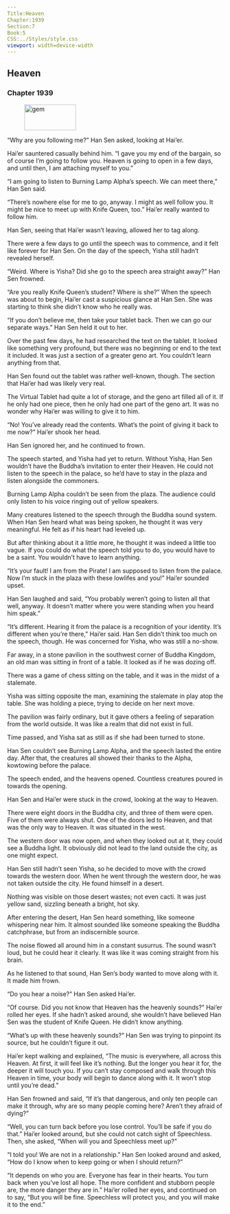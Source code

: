 ```yaml
---
Title:Heaven 
Chapter:1939 
Section:7 
Book:5 
CSS:../Styles/style.css 
viewport: width=device-width
---
```

  
## Heaven
### Chapter 1939
  
<figure>
	<img src="../Images/gem.gif" alt="gem" id="gem" width="120" height="60" />
</figure>
  

  
“Why are you following me?” Han Sen asked, looking at Hai’er.

Hai’er sauntered casually behind him. “I gave you my end of the bargain, so of course I’m going to follow you. Heaven is going to open in a few days, and until then, I am attaching myself to you.”

“I am going to listen to Burning Lamp Alpha’s speech. We can meet there,” Han Sen said.

“There’s nowhere else for me to go, anyway. I might as well follow you. It might be nice to meet up with Knife Queen, too.” Hai’er really wanted to follow him.

Han Sen, seeing that Hai’er wasn’t leaving, allowed her to tag along.

There were a few days to go until the speech was to commence, and it felt like forever for Han Sen. On the day of the speech, Yisha still hadn’t revealed herself.

“Weird. Where is Yisha? Did she go to the speech area straight away?” Han Sen frowned.

“Are you really Knife Queen’s student? Where is she?” When the speech was about to begin, Hai’er cast a suspicious glance at Han Sen. She was starting to think she didn’t know who he really was.

“If you don’t believe me, then take your tablet back. Then we can go our separate ways.” Han Sen held it out to her.

Over the past few days, he had researched the text on the tablet. It looked like something very profound, but there was no beginning or end to the text it included. It was just a section of a greater geno art. You couldn’t learn anything from that.

Han Sen found out the tablet was rather well-known, though. The section that Hai’er had was likely very real.

The Virtual Tablet had quite a lot of storage, and the geno art filled all of it. If he only had one piece, then he only had one part of the geno art. It was no wonder why Hai’er was willing to give it to him.

“No! You’ve already read the contents. What’s the point of giving it back to me now?” Hai’er shook her head.

Han Sen ignored her, and he continued to frown.

The speech started, and Yisha had yet to return. Without Yisha, Han Sen wouldn’t have the Buddha’s invitation to enter their Heaven. He could not listen to the speech in the palace, so he’d have to stay in the plaza and listen alongside the commoners.

Burning Lamp Alpha couldn’t be seen from the plaza. The audience could only listen to his voice ringing out of yellow speakers.

Many creatures listened to the speech through the Buddha sound system. When Han Sen heard what was being spoken, he thought it was very meaningful. He felt as if his heart had leveled up.

But after thinking about it a little more, he thought it was indeed a little too vague. If you could do what the speech told you to do, you would have to be a saint. You wouldn’t have to learn anything.

“It’s your fault! I am from the Pirate! I am supposed to listen from the palace. Now I’m stuck in the plaza with these lowlifes and you!” Hai’er sounded upset.

Han Sen laughed and said, “You probably weren’t going to listen all that well, anyway. It doesn’t matter where you were standing when you heard him speak.”

“It’s different. Hearing it from the palace is a recognition of your identity. It’s different when you’re there,” Hai’er said. Han Sen didn’t think too much on the speech, though. He was concerned for Yisha, who was still a no-show.

Far away, in a stone pavilion in the southwest corner of Buddha Kingdom, an old man was sitting in front of a table. It looked as if he was dozing off.

There was a game of chess sitting on the table, and it was in the midst of a stalemate.

Yisha was sitting opposite the man, examining the stalemate in play atop the table. She was holding a piece, trying to decide on her next move.

The pavilion was fairly ordinary, but it gave others a feeling of separation from the world outside. It was like a realm that did not exist in full.

Time passed, and Yisha sat as still as if she had been turned to stone.

Han Sen couldn’t see Burning Lamp Alpha, and the speech lasted the entire day. After that, the creatures all showed their thanks to the Alpha, kowtowing before the palace.

The speech ended, and the heavens opened. Countless creatures poured in towards the opening.

Han Sen and Hai’er were stuck in the crowd, looking at the way to Heaven.

There were eight doors in the Buddha city, and three of them were open. Five of them were always shut. One of the doors led to Heaven, and that was the only way to Heaven. It was situated in the west.

The western door was now open, and when they looked out at it, they could see a Buddha light. It obviously did not lead to the land outside the city, as one might expect.

Han Sen still hadn’t seen Yisha, so he decided to move with the crowd towards the western door. When he went through the western door, he was not taken outside the city. He found himself in a desert.

Nothing was visible on those desert wastes; not even cacti. It was just yellow sand, sizzling beneath a bright, hot sky.

After entering the desert, Han Sen heard something, like someone whispering near him. It almost sounded like someone speaking the Buddha catchphrase, but from an indiscernible source.

The noise flowed all around him in a constant susurrus. The sound wasn’t loud, but he could hear it clearly. It was like it was coming straight from his brain.

As he listened to that sound, Han Sen’s body wanted to move along with it. It made him frown.

“Do you hear a noise?” Han Sen asked Hai’er.

“Of course. Did you not know that Heaven has the heavenly sounds?” Hai’er rolled her eyes. If she hadn’t asked around, she wouldn’t have believed Han Sen was the student of Knife Queen. He didn’t know anything.

“What’s up with these heavenly sounds?” Han Sen was trying to pinpoint its source, but he couldn’t figure it out.

Hai’er kept walking and explained, “The music is everywhere, all across this Heaven. At first, it will feel like it’s nothing. But the longer you hear it for, the deeper it will touch you. If you can’t stay composed and walk through this Heaven in time, your body will begin to dance along with it. It won’t stop until you’re dead.”

Han Sen frowned and said, “If it’s that dangerous, and only ten people can make it through, why are so many people coming here? Aren’t they afraid of dying?”

“Well, you can turn back before you lose control. You’ll be safe if you do that.” Hai’er looked around, but she could not catch sight of Speechless. Then, she asked, “When will you and Speechless meet up?”

“I told you! We are not in a relationship.” Han Sen looked around and asked, “How do I know when to keep going or when I should return?”

“It depends on who you are. Everyone has fear in their hearts. You turn back when you’ve lost all hope. The more confident and stubborn people are, the more danger they are in.” Hai’er rolled her eyes, and continued on to say, “But you will be fine. Speechless will protect you, and you will make it to the end.”